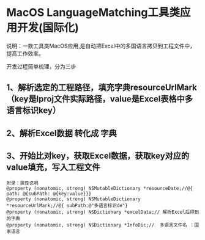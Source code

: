 # MacOS LanguageMatching工具类应用开发(国际化)

说明：一款工具类MacOS应用,是自动把Excel中的多国语言拷贝到工程文件中，提高工作效率。

开发过程简单梳理，分为三步
## 1、解析选定的工程路径，填充字典resourceUrlMark（key是lproj文件实际路径，value是Excel表格中多语言标识key）

## 2、解析Excel数据 转化成 字典

## 3、开始比对key，获取Excel数据，获取key对应的value填充，写入工程文件

```
附录：属性说明
@property (nonatomic, strong) NSMutableDictionary *resourceDate;//@{ path: @{subPath: @{key:value}}}
@property (nonatomic, strong) NSMutableDictionary *resourceUrlMark;//@{ subPath:@"多语言标识de"}
@property (nonatomic, strong) NSDictionary *excelData;// 解析Excel后得到的字典
@property (nonatomic, strong) NSDictionary *InfoDic;//  多语言文件名 ：国家语言
```
